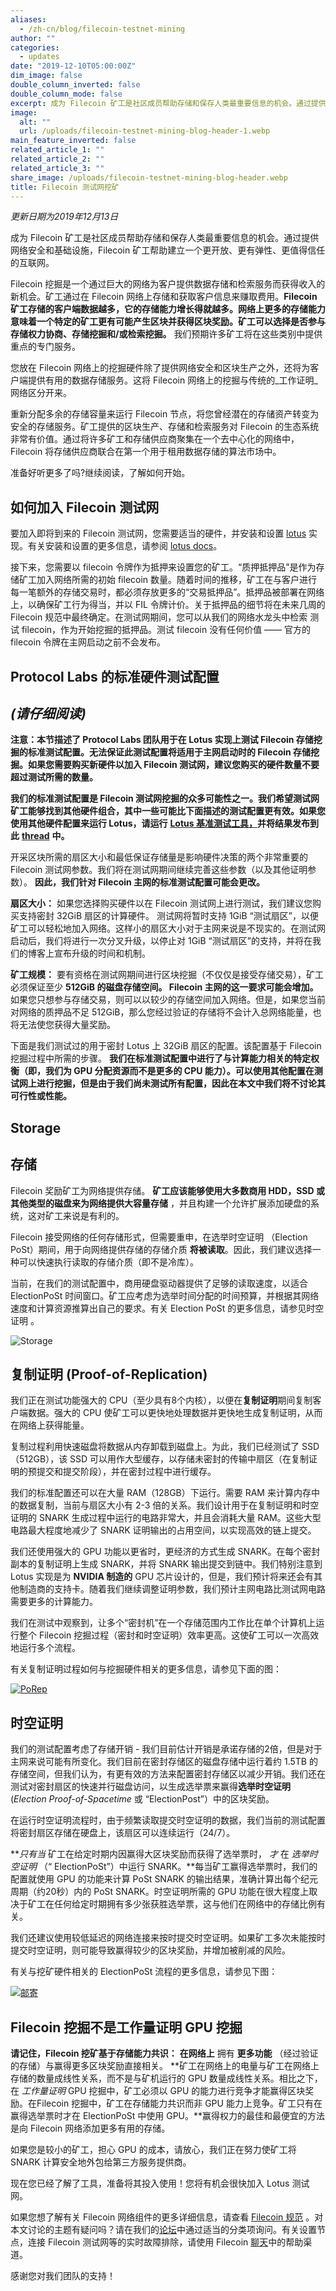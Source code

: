 ```yaml
---
aliases:
  - /zh-cn/blog/filecoin-testnet-mining
author: ""
categories:
  - updates
date: "2019-12-10T05:00:00Z"
dim_image: false
double_column_inverted: false
double_column_mode: false
excerpt: 成为 Filecoin 矿工是社区成员帮助存储和保存人类最重要信息的机会。通过提供网络安全和基础设施，Filecoin 矿工帮助建立一个更开放、更有弹性、更值得信任的互联网。
image:
  alt: ""
  url: /uploads/filecoin-testnet-mining-blog-header-1.webp
main_feature_inverted: false
related_article_1: ""
related_article_2: ""
related_article_3: ""
share_image: /uploads/filecoin-testnet-mining-blog-header.webp
title: Filecoin 测试网挖矿
---
```


_更新日期为2019年12月13日_

成为 Filecoin 矿工是社区成员帮助存储和保存人类最重要信息的机会。通过提供网络安全和基础设施，Filecoin 矿工帮助建立一个更开放、更有弹性、更值得信任的互联网。

Filecoin 挖掘是一个通过巨大的网络为客户提供数据存储和检索服务而获得收入的新机会。矿工通过在 Filecoin 网络上存储和获取客户信息来赚取费用。**Filecoin 矿工存储的客户端数据越多，它的存储能力增长得就越多。网络上更多的存储能力意味着一个特定的矿工更有可能产生区块并获得区块奖励。矿工可以选择是否参与存储权力协商、存储挖掘和/或检索挖掘。** 我们预期许多矿工将在这些类别中提供重点的专门服务。

您放在 Filecoin 网络上的挖掘硬件除了提供网络安全和区块生产之外，还将为客户端提供有用的数据存储服务。这将 Filecoin 网络上的挖掘与传统的_工作证明_网络区分开来。

重新分配多余的存储容量来运行 Filecoin 节点，将您曾经潜在的存储资产转变为安全的存储服务。矿工提供的区块生产、存储和检索服务对 Filecoin 的生态系统非常有价值。通过将许多矿工和存储供应商聚集在一个去中心化的网络中，Filecoin 将存储供应商联合在第一个用于租用数据存储的算法市场中。

准备好听更多了吗?继续阅读，了解如何开始。

## 如何加入 Filecoin 测试网

要加入即将到来的 Filecoin 测试网，您需要适当的硬件，并安装和设置 [lotus](https://github.com/filecoin-project/lotus/blob/master/README.md) 实现。有关安装和设置的更多信息，请参阅 [lotus docs](https://lotus.filecoin.io/)。

接下来，您需要以 filecoin 令牌作为抵押来设置您的矿工。“质押抵押品”是作为存储矿工加入网络所需的初始 filecoin 数量。随着时间的推移，矿工在与客户进行每一笔额外的存储交易时，都必须存放更多的“交易抵押品”。抵押品被部署在网络上，以确保矿工行为得当，并以 FIL 令牌计价。关于抵押品的细节将在未来几周的 Filecoin 规范中最终确定。在测试网期间，您可以从我们的网络水龙头中检索 测试 filecoin，作为开始挖掘的抵押品。测试 filecoin 没有任何价值 —— 官方的 filecoin 令牌在主网启动之前不会发布。

## Protocol Labs 的标准硬件测试配置

## _(请仔细阅读)_

**注意：本节描述了 Protocol Labs 团队用于在 Lotus 实现上测试 Filecoin 存储挖掘的标准测试配置。无法保证此测试配置将适用于主网启动时的 Filecoin 存储挖掘。如果您需要购买新硬件以加入 Filecoin 测试网，建议您购买的硬件数量不要超过测试所需的数量。**

**我们的标准测试配置是 Filecoin 测试网挖掘的众多可能性之一。我们希望测试网矿工能够找到其他硬件组合，其中一些可能比下面描述的测试配置更有效。如果您使用其他硬件配置来运行 Lotus，请运行** [**Lotus 基准测试工具，**](https://lotus.filecoin.io/storage-providers/operate/benchmarks/)**并将结果发布到此** [**thread**](https://github.com/filecoin-project/lotus/issues/839) **中。**

开采区块所需的扇区大小和最低保证存储量是影响硬件决策的两个非常重要的 Filecoin 测试网参数。我们将在测试网期间继续完善这些参数（以及其他证明参数）。 **因此，我们针对 Filecoin 主网的标准测试配置可能会更改。**

**扇区大小：** 如果您选择购买硬件以在 Filecoin 测试网上进行测试，我们建议您购买支持密封 32GiB 扇区的计算硬件。 测试网将暂时支持 1GiB “测试扇区”，以便矿工可以轻松地加入网络。这样小的扇区大小对于主网来说是不现实的。在测试网启动后，我们将进行一次分叉升级，以停止对 1GiB “测试扇区”的支持，并将在我们的博客上宣布升级的时间和机制。

**矿工规模：** 要有资格在测试网期间进行区块挖掘（不仅仅是接受存储交易），矿工必须保证至少 **512GiB 的磁盘存储空间。 Filecoin 主网的这一要求可能会增加。** 如果您只想参与存储交易，则可以以较少的存储空间加入网络。但是，如果您当前对网络的质押品不足 512GiB，那么您经过验证的存储将不会计入总网络能量，也将无法使您获得大量奖励。

下面是我们测试过的用于密封 Lotus 上 32GiB 扇区的配置。该配置基于 Filecoin 挖掘过程中所需的步骤。 **我们在标准测试配置中进行了与计算能力相关的特定权衡（即，我们为 GPU 分配资源而不是更多的 CPU 能力）。可以使用其他配置在测试网上进行挖掘，但是由于我们尚未测试所有配置，因此在本文中我们将不讨论其可行性或性能。**

## Storage

## 存储

Filecoin 奖励矿工为网络提供存储。 **矿工应该能够使用大多数商用 HDD，SSD 或其他类型的磁盘来为网络提供大容量存储** ，并且构建一个允许扩展添加硬盘的系统，这对矿工来说是有利的。

Filecoin 接受网络的任何存储形式，但需要重申，在选举时空证明 （Election PoSt）期间，用于向网络提供存储的存储介质 **将被读取**。因此，我们建议选择一种可以快速执行读取的存储介质（即不是冷库）。

当前，在我们的测试配置中，商用硬盘驱动器提供了足够的读取速度，以适合 ElectionPoSt 时间窗口。矿工应考虑为选举时间分配的时间预算，并根据其网络速度和计算资源推算出自己的要求。有关 Election PoSt 的更多信息，请参见时空证明 。

![Storage](https://filecoin.io/vintage/images/blog/dark-servers-center-room-with-computers-storage-systems_117023-894.jpg)

## 复制证明 (Proof-of-Replication)

我们正在测试功能强大的 CPU（至少具有8个内核），以便在**复制证明**期间复制客户端数据。强大的 CPU 使矿工可以更快地处理数据并更快地生成复制证明，从而在网络上获得能量。

复制过程利用快速磁盘将数据从内存卸载到磁盘上。为此，我们已经测试了 SSD（512GB），该 SSD 可以用作大型缓存，以存储未密封的传输中扇区（在复制证明的预提交和提交阶段），并在密封过程中进行缓存。

我们的标准配置还可以在大量 RAM（128GB）下运行。需要 RAM 来计算内存中的数据复制，当前与扇区大小有 2-3 倍的关系。我们设计用于在复制证明和时空证明的 SNARK 生成过程中运行的电路非常大，并且会消耗大量 RAM。这些大型电路最大程度地减少了 SNARK 证明输出的占用空间，以实现高效的链上提交。

我们还使用强大的 GPU 功能以更省时，更经济的方式生成 SNARK。在每个密封副本的复制证明上生成 SNARK，并将 SNARK 输出提交到链中。我们特别注意到 Lotus 实现是为 **NVIDIA 制造的** GPU 芯片设计的，但是，我们预计将来还会有其他制造商的支持卡。随着我们继续调整证明参数，我们预计主网电路比测试网电路需要更多的计算能力。

我们在测试中观察到，让多个“密封机”在一个存储范围内工作比在单个计算机上运行整个 Filecoin 挖掘过程（密封和时空证明）效率更高。这使矿工可以一次高效地运行多个流程。

有关复制证明过程如何与挖掘硬件相关的更多信息，请参见下面的图：

[![PoRep](https://filecoin.io/vintage/images/blog/porepgraphicv2-watermark.png)](https://filecoin.io/vintage/images/blog/porepgraphicv2-watermark.png)

## 时空证明

我们的测试配置考虑了存储开销 - 我们目前估计开销是承诺存储的2倍，但是对于主网来说可能有所变化。我们目前在密封存储区的磁盘存储中运行着约 1.5TB 的存储空间，但我们认为，有更有效的方法来配置密封存储区以减少开销。我们还在测试对密封扇区的快速并行磁盘访问，以生成选举票来赢得**选举时空证明** (_Election Proof-of-Spacetime_ 或 “ElectionPost”）中的区块奖励。

在运行时空证明流程时，由于频繁读取提交时空证明的数据，我们当前的测试配置将密封扇区存储在硬盘上，该扇区可以连续运行（24/7）。

**_只有当_ 矿工在给定时期内因赢得大区块奖励而获得了选举票时， _才_ 在 _选举时空证明_ （“ ElectionPoSt”）中运行 SNARK。**每当矿工赢得选举票时，我们的配置就使用 GPU 的功能来计算 PoSt SNARK 的输出结果，准确计算出每个纪元周期（约20秒）内的 PoSt SNARK。时空证明所需的 GPU 功能在很大程度上取决于矿工在任何给定时期拥有多少张获胜选举票，这与他们在网络中的存储比例有关。

我们还建议使用较低延迟的网络连接来按时提交时空证明。如果矿工多次未能按时提交时空证明，则可能导致赢得较少的区块奖励，并增加被削减的风险。

有关与挖矿硬件相关的 ElectionPoSt 流程的更多信息，请参见下图：

[![邮寄](https://filecoin.io/vintage/images/blog/testnet-mining-epost-watermark.png)](https://filecoin.io/vintage/images/blog/testnet-mining-epost-watermark.png)

## Filecoin 挖掘不是工作量证明 GPU 挖掘

**请记住，Filecoin 挖矿基于存储能力共识：** **在网络上** 拥有 **更多功能** （经过验证的存储）与赢得更多区块奖励直接相关。 **矿工在网络上的电量与矿工在网络上存储的数量成线性关系，而不是与矿机运行的 GPU 数量成线性关系。相比之下，在 _工作量证明_ GPU 挖掘中，矿工必须以 GPU 的能力进行竞争才能赢得区块奖励。在Filecoin 挖掘中，矿工在存储能力共识而非 GPU 能力上竞争。矿工只有在赢得选举票时才在 ElectionPoSt 中使用 GPU。**赢得权力的最佳和最便宜的方法是向 Filecoin 网络添加更多有用的存储。

如果您是较小的矿工，担心 GPU 的成本，请放心，我们正在努力使矿工将 SNARK 计算安全地外包给第三方服务提供商。

现在您已经了解了工具，准备将其投入使用！您将有机会很快加入 Lotus 测试网。

如果您想了解有关 Filecoin 网络组件的更多详细信息，请查看 [Filecoin 规范](https://filecoin-project.github.io/specs) 。对本文讨论的主题有疑问吗？请在我们的[论坛](https://discuss.filecoin.io/)中通过适当的分类项询问。有关设置节点，连接 Filecoin 测试网等的实时故障排除，请使用 Filecoin [聊天](https://filecoin.io/#community)中的帮助渠道。

感谢您对我们团队的支持！
